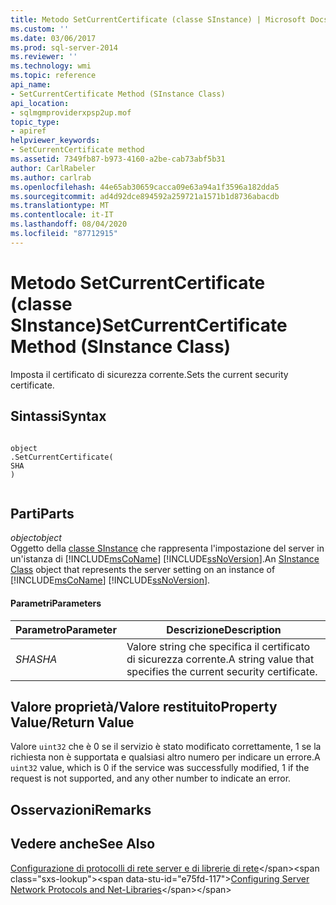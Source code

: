 ```yaml
---
title: Metodo SetCurrentCertificate (classe SInstance) | Microsoft Docs
ms.custom: ''
ms.date: 03/06/2017
ms.prod: sql-server-2014
ms.reviewer: ''
ms.technology: wmi
ms.topic: reference
api_name:
- SetCurrentCertificate Method (SInstance Class)
api_location:
- sqlmgmproviderxpsp2up.mof
topic_type:
- apiref
helpviewer_keywords:
- SetCurrentCertificate method
ms.assetid: 7349fb87-b973-4160-a2be-cab73abf5b31
author: CarlRabeler
ms.author: carlrab
ms.openlocfilehash: 44e65ab30659cacca09e63a94a1f3596a182dda5
ms.sourcegitcommit: ad4d92dce894592a259721a1571b1d8736abacdb
ms.translationtype: MT
ms.contentlocale: it-IT
ms.lasthandoff: 08/04/2020
ms.locfileid: "87712915"
---
```

# <a name="setcurrentcertificate-method-sinstance-class"></a><span data-ttu-id="e75fd-102">Metodo SetCurrentCertificate (classe SInstance)</span><span class="sxs-lookup"><span data-stu-id="e75fd-102">SetCurrentCertificate Method (SInstance Class)</span></span>
  <span data-ttu-id="e75fd-103">Imposta il certificato di sicurezza corrente.</span><span class="sxs-lookup"><span data-stu-id="e75fd-103">Sets the current security certificate.</span></span>  
  
## <a name="syntax"></a><span data-ttu-id="e75fd-104">Sintassi</span><span class="sxs-lookup"><span data-stu-id="e75fd-104">Syntax</span></span>  
  
```  
  
object  
.SetCurrentCertificate(  
SHA  
)  
  
```  
  
## <a name="parts"></a><span data-ttu-id="e75fd-105">Parti</span><span class="sxs-lookup"><span data-stu-id="e75fd-105">Parts</span></span>  
 <span data-ttu-id="e75fd-106">*object*</span><span class="sxs-lookup"><span data-stu-id="e75fd-106">*object*</span></span>  
 <span data-ttu-id="e75fd-107">Oggetto della [classe SInstance](sinstance-class.md) che rappresenta l'impostazione del server in un'istanza di [!INCLUDE[msCoName](../../../includes/msconame-md.md)] [!INCLUDE[ssNoVersion](../../../includes/ssnoversion-md.md)].</span><span class="sxs-lookup"><span data-stu-id="e75fd-107">An [SInstance Class](sinstance-class.md) object that represents the server setting on an instance of [!INCLUDE[msCoName](../../../includes/msconame-md.md)] [!INCLUDE[ssNoVersion](../../../includes/ssnoversion-md.md)].</span></span>  
  
#### <a name="parameters"></a><span data-ttu-id="e75fd-108">Parametri</span><span class="sxs-lookup"><span data-stu-id="e75fd-108">Parameters</span></span>  
  
|<span data-ttu-id="e75fd-109">Parametro</span><span class="sxs-lookup"><span data-stu-id="e75fd-109">Parameter</span></span>|<span data-ttu-id="e75fd-110">Descrizione</span><span class="sxs-lookup"><span data-stu-id="e75fd-110">Description</span></span>|  
|---------------|-----------------|  
|<span data-ttu-id="e75fd-111">*SHA*</span><span class="sxs-lookup"><span data-stu-id="e75fd-111">*SHA*</span></span>|<span data-ttu-id="e75fd-112">Valore string che specifica il certificato di sicurezza corrente.</span><span class="sxs-lookup"><span data-stu-id="e75fd-112">A string value that specifies the current security certificate.</span></span>|  
  
## <a name="property-valuereturn-value"></a><span data-ttu-id="e75fd-113">Valore proprietà/Valore restituito</span><span class="sxs-lookup"><span data-stu-id="e75fd-113">Property Value/Return Value</span></span>  
 <span data-ttu-id="e75fd-114">Valore `uint32` che è 0 se il servizio è stato modificato correttamente, 1 se la richiesta non è supportata e qualsiasi altro numero per indicare un errore.</span><span class="sxs-lookup"><span data-stu-id="e75fd-114">A `uint32` value, which is 0 if the service was successfully modified, 1 if the request is not supported, and any other number to indicate an error.</span></span>  
  
## <a name="remarks"></a><span data-ttu-id="e75fd-115">Osservazioni</span><span class="sxs-lookup"><span data-stu-id="e75fd-115">Remarks</span></span>  
  
## <a name="see-also"></a><span data-ttu-id="e75fd-116">Vedere anche</span><span class="sxs-lookup"><span data-stu-id="e75fd-116">See Also</span></span>  
 <span data-ttu-id="e75fd-117">[Configurazione di protocolli di rete server e di librerie di rete](https://msdn.microsoft.com/library/ms177485\(v=sql.100\).aspx)</span><span class="sxs-lookup"><span data-stu-id="e75fd-117">[Configuring Server Network Protocols and Net-Libraries](https://msdn.microsoft.com/library/ms177485\(v=sql.100\).aspx)</span></span>  
  
  
